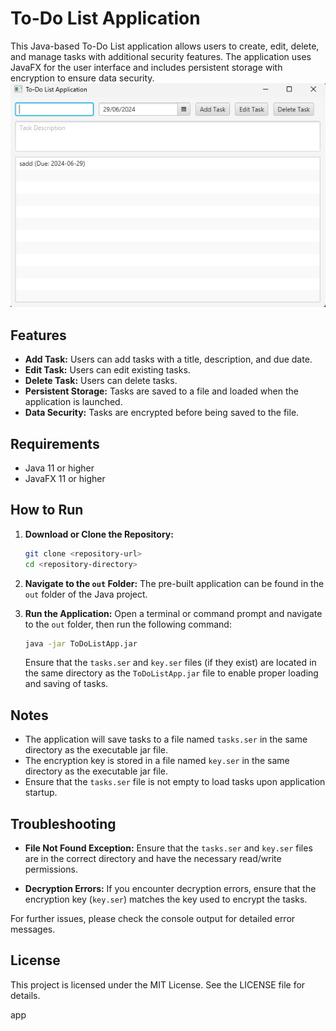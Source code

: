 # To-Do List Application

This Java-based To-Do List application allows users to create, edit, delete, and manage tasks with additional security features. The application uses JavaFX for the user interface and includes persistent storage with encryption to ensure data security.
![Alt text](image1.png)
## Features

- **Add Task:** Users can add tasks with a title, description, and due date.
- **Edit Task:** Users can edit existing tasks.
- **Delete Task:** Users can delete tasks.
- **Persistent Storage:** Tasks are saved to a file and loaded when the application is launched.
- **Data Security:** Tasks are encrypted before being saved to the file.

## Requirements

- Java 11 or higher
- JavaFX 11 or higher

## How to Run

1. **Download or Clone the Repository:**
    ```sh
    git clone <repository-url>
    cd <repository-directory>
    ```

2. **Navigate to the `out` Folder:**
   The pre-built application can be found in the `out` folder of the Java project.

3. **Run the Application:**
    Open a terminal or command prompt and navigate to the `out` folder, then run the following command:
    ```sh
    java -jar ToDoListApp.jar
    ```

    Ensure that the `tasks.ser` and `key.ser` files (if they exist) are located in the same directory as the `ToDoListApp.jar` file to enable proper loading and saving of tasks.

## Notes

- The application will save tasks to a file named `tasks.ser` in the same directory as the executable jar file.
- The encryption key is stored in a file named `key.ser` in the same directory as the executable jar file.
- Ensure that the `tasks.ser` file is not empty to load tasks upon application startup.

## Troubleshooting

- **File Not Found Exception:**
  Ensure that the `tasks.ser` and `key.ser` files are in the correct directory and have the necessary read/write permissions.

- **Decryption Errors:**
  If you encounter decryption errors, ensure that the encryption key (`key.ser`) matches the key used to encrypt the tasks.

For further issues, please check the console output for detailed error messages.

## License

This project is licensed under the MIT License. See the LICENSE file for details.


app 
